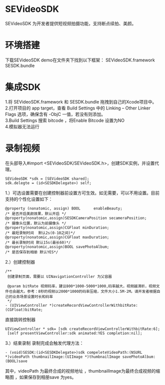 # SEVideoSDK
SEVideoSDK 为开发者提供短视频拍摄功能，支持断点续拍、美颜。

环境搭建
====
下载SEVideoSDK demo在文件夹下找到以下框架：
  SEVideoSDK.framework
  SESDK.bundle

集成SDK
====
  1.将 SEVideoSDK.framework 和 SESDK.bundle 拖拽到自己的Xcode项目中。  
  2.打开项目的 app target，查看 Build Settings 中的 Linking – Other Linker Flags 选项，确保含有 -ObjC 一值，若没有则添加。  
  3.Build Settings 搜索 bitcode ，将Enable Bitcode 设置为NO  
  4.模拟器无法运行  
  
录制视频
====
在头部导入#import <SEVideoSDK/SEVideoSDK.h>，创建SDK实例，并设置代理。

```
SEVideoSDK *sdk = [SEVideoSDK shared];
sdk.delegte = (id<SESDKDelegate>) self;
```
1.）可选设置需要在创建控制器前设置方可生效。如无需要，可以不用设置。目前支持的个性化设置如下：

```
@property (nonatomic, assign) BOOL      enableBeauty;                      /* 是否开启美颜效果，默认开启 */
@property(nonatomic,assign)SESDKCameraPosition secameraPosition;           /* 摄像头位置，默认为前摄像头 */
@property(nonatomic,assign)CGFloat minDuration;                            /* 最短录制时间  默认2s(0-10之间)*/
@property(nonatomic,assign)CGFloat maxDuration;                            /* 最长录制时间 默认15s(最长60)*/
@property(nonatomic,assign)BOOL savePhotoAlbum;                           /* 是否保存到相册 默认YES*/
```
2.）创建控制器
```
/**
 创建录制页面，需要以 UINavigationController 为父容器

 @param bitRate 视频码率，建议800*1000-5000*1000,码率越大，视频越清析，视频文件也会越大。参考：8秒的视频以2000*1000的码率压缩，文件大小1.5M-2M。请开发者根据自己的业务场景设置时长和码率
 */
- (UIViewController *)createRecordViewControllerWithbitRate:(CGFloat)bitRate;
```

直接跳转控制器

```
UIViewController * sdk= [sdk createRecordViewControllerWithbitRate:6];
 [self presentViewController:sdk animated:YES completion:nil];
```
3.）结束录制
录制完成会触发代理方法：
```
- (void)SESDK:(id<SESDKDelegate>)sdk compeleteVideoPath:(NSURL *)videoPath thumbnailImage:(UIImage *)thumbnailImage savePhotoAlbum:(BOOL)save
```
其中，videoPath 为最终合成的视频地址 ，thumbnailImage为最终合成视频的缩略图 ，如果保存到相册save 为yes。

